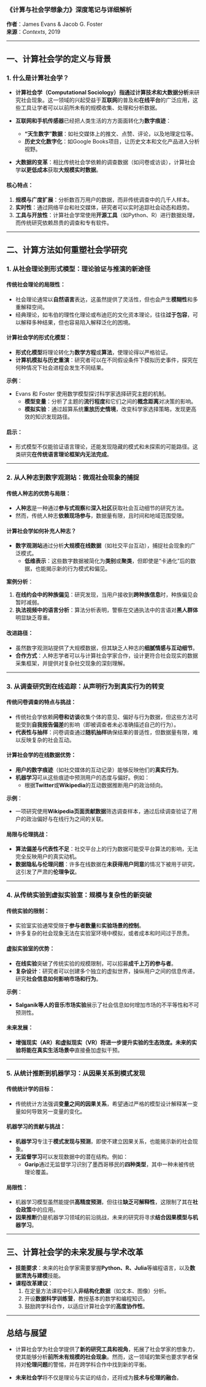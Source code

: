 ### **《计算与社会学想象力》深度笔记与详细解析**  
**作者**：James Evans & Jacob G. Foster  
**来源**：*Contexts*, 2019  

---

## **一、计算社会学的定义与背景**  

### **1. 什么是计算社会学？**  
- **计算社会学（Computational Sociology）**指通过**计算技术和大数据分析**来研究社会现象。这一领域的兴起受益于**互联网**的普及和**在线平台**的广泛应用，这些工具让学者可以以前所未有的规模收集、处理和分析数据。  

- **互联网和手机传感器**已经把人类生活的方方面面转化为**数字痕迹**：  
  - **“天生数字”数据**：如社交媒体上的推文、点赞、评论，以及地理定位等。  
  - **历史文化数字化**：如Google Books项目，让历史文本和文化产品进入分析视野。  
- **大数据的变革**：相比传统社会学依赖的调查数据（如问卷或访谈），计算社会学**以更低成本**获取**大规模实时数据**。  

#### **核心特点：**  
1. **规模与广度扩展**：分析数百万用户的数据，而非传统调查中的几千人样本。  
2. **实时性**：通过网络平台和社交媒体，研究者可以实时追踪社会动态和趋势。  
3. **工具与开放性**：计算社会学常使用**开源工具**（如Python、R）进行数据处理，而传统研究依赖昂贵的调查和专有软件。

---

## **二、计算方法如何重塑社会学研究**  

### **1. 从社会理论到形式模型：理论验证与推演的新途径**  
#### **传统社会理论的局限性：**  
- 社会理论通常以**自然语言**表达，这虽然提供了灵活性，但也会产生**模糊性**和多重解释空间。  
- 经典理论，如韦伯的理性化理论或布迪厄的文化资本理论，往往**过于包容**，可以解释多种结果，但也容易陷入解释泛化的困境。  

#### **计算社会学的形式化模型：**  
- **形式化模型**将理论转化为**数学方程**或**算法**，使理论得以严格验证。  
- **计算机模拟与历史重演**：研究者可以在不同假设条件下模拟历史事件，探究在何种情况下社会进程会发生不同结果。  

**示例**：  
- Evans 和 Foster 使用数学模型探讨科学家选择研究主题的机制。  
  - **模型变量**：分析了主题的**流行程度**和它们之间的**概念距离**对决策的影响。  
  - **模拟实验**：通过超算系统**重放历史情境**，改变科学家选择策略，发现更高效的知识发现路径。

#### **启示：**  
- 形式模型不仅能验证语言理论，还能发现隐藏的模式和未探索的可能路径。这类研究**在传统语言理论框架内无法完成**。

---

### **2. 从人种志到数字观测站：微观社会现象的捕捉**  
#### **传统人种志的优势与局限：**  
- **人种志**是一种通过**参与式观察**和**深入社区**获取社会互动细节的研究方法。  
- 然而，传统人种志**依赖现场参与**，数据量有限，且时间和地域范围受限。

#### **计算社会学如何补充人种志？**  
- **数字观测站**通过分析**大规模在线数据**（如社交平台互动），捕捉社会现象的广泛模式。  
  - **低维表示**：这些数字数据被简化为**类别**或**聚类**，但即使是“卡通化”后的数据，也能揭示新的行为模式和偏见。

**案例分析**：  
1. **在线约会中的种族偏见**：研究发现，当用户接收到**跨种族信息**时，种族偏见会暂时减弱。  
2. **执法视频中的语言分析**：算法分析表明，警察在交通执法中的言语对**黑人群体**明显缺乏尊重。

#### **改进路径：**  
- 虽然数字观测站提供了大规模数据，但其缺乏人种志的**细腻情感与互动细节**。  
- **合作方式**：人种志学者可以与计算社会学家合作，设计更符合社会现实的数据采集框架，并提供对复杂社交现象的深刻理解。

---

### **3. 从调查研究到在线追踪：从声明行为到真实行为的转变**  
#### **传统问卷调查的特点与挑战：**  
- 传统社会学依赖**问卷和访谈**收集个体的意见、偏好与行为数据，但这些方法可能受到**自我报告偏差**的影响（即被调查者未必准确描述自己的行为）。  
- **代表性与抽样**：问卷调查通过**随机抽样**确保结果的普适性，但数据量有限，难以反映复杂的社会互动。

#### **计算社会学的在线数据优势：**  
- **用户的数字痕迹**（如社交媒体的互动记录）能够反映他们的**真实行为**。  
- **机器学习**可从这些痕迹中预测用户的态度与偏好。例如：
  - 根据**Twitter**或**Wikipedia**的互动数据推断用户的政治倾向。

**示例**：  
- 一项研究使用**Wikipedia页面贡献数据**筛选调查样本，通过后续调查验证了用户的政治偏好与在线行为之间的关联。

#### **局限与伦理挑战：**  
- **算法偏差与代表性不足**：社交平台上的行为数据可能受平台算法的影响，无法完全反映用户的真实动机。  
- **数据隐私与伦理问题**：许多在线数据在**未获得用户同意**的情况下被用于研究，这引发了严肃的**伦理争议**。

---

### **4. 从传统实验到虚拟实验室：规模与复杂性的新突破**  
#### **传统实验的限制：**  
- 实验室实验通常受限于**参与者数量**和**实验场景的控制**。  
- 许多复杂的社会现象无法在实验室环境中模拟，或者成本和时间过于昂贵。

#### **虚拟实验室的优势：**  
- **在线实验**突破了传统实验的规模限制，可以招募**成千上万的参与者**。  
- **复杂设计**：研究者可以创建多个独立的虚拟世界，操纵用户之间的信息传递，研究**社会信息如何影响市场和行为**。

**示例**：  
- **Salganik等人的音乐市场实验**展示了社会信息如何增加市场的不平等性和不可预测性。  

#### **未来发展：**  
- **增强现实（AR）和虚拟现实（VR）**将进一步提升实验的生态效度。未来的实验将能在**真实生活场景中**直接叠加虚拟干预。

---

### **5. 从统计推断到机器学习：从因果关系到模式发现**  
#### **传统统计学的目标：**  
- 传统统计方法强调**变量之间的因果关系**，希望通过严格的模型设计解释某一变量如何导致另一变量的变化。

#### **机器学习的贡献与挑战：**  
- **机器学习**专注于**模式发现与预测**，即使不建立因果关系，也能揭示新的社会现象。  
- **无监督学习**可以发现数据中的潜在结构。例如：
  - **Garip**通过无监督学习识别了墨西哥移民的**四种类型**，其中一种未被传统理论覆盖。

#### **局限性：**  
- 机器学习模型虽然能提供**高精度预测**，但往往**缺乏可解释性**，这限制了其在**社会政策**中的应用。  
- **因果推断**仍是机器学习领域的前沿挑战，未来的研究将寻求**结合因果模型与机器学习**。

---

## **三、计算社会学的未来发展与学术改革**  
- **技能要求**：未来的社会学家需要掌握**Python、R、Julia**等编程语言，以及**数据清洗与建模**技能。  
- **课程改革建议**：
  1. 在定量方法课程中引入**非结构化数据**（如文本、图像）分析。
  2. 开设**数据科学训练营**，教授基本的数学和编程知识。  
  3. 鼓励跨学科合作，以适应计算社会学的**高度协作性**。

---

## **总结与展望**  
- 计算社会学为社会学提供了**新的研究工具和视角**，拓展了社会学家的想象力，使其能够分析**前所未有规模的社会现象**。然而，这一领域的繁荣也要求学者保持对**伦理问题**的警惕，并在跨学科合作中找到新的平衡。

- **未来社会学**将不仅是理论与实证的结合，还将成为**技术与伦理的融合**。